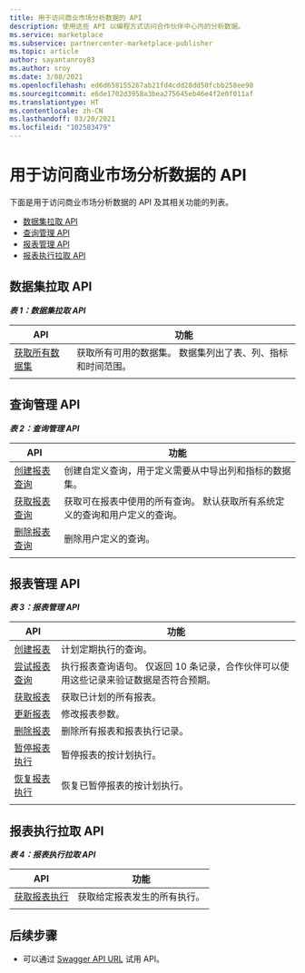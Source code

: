 ```yaml
---
title: 用于访问商业市场分析数据的 API
description: 使用这些 API 以编程方式访问合作伙伴中心内的分析数据。
ms.service: marketplace
ms.subservice: partnercenter-marketplace-publisher
ms.topic: article
author: sayantanroy83
ms.author: sroy
ms.date: 3/08/2021
ms.openlocfilehash: ed6d658155267ab21fd4cdd28dd50fcbb258ee90
ms.sourcegitcommit: e6de1702d3958a3bea275645eb46e4f2e0f011af
ms.translationtype: HT
ms.contentlocale: zh-CN
ms.lasthandoff: 03/20/2021
ms.locfileid: "102583479"
---
```

# <a name="apis-for-accessing-commercial-marketplace-analytics-data"></a>用于访问商业市场分析数据的 API

下面是用于访问商业市场分析数据的 API 及其相关功能的列表。

- [数据集拉取 API](#dataset-pull-apis)
- [查询管理 API](#query-management-apis)
- [报表管理 API](#report-management-apis)
- [报表执行拉取 API](#report-execution-pull-apis)

## <a name="dataset-pull-apis"></a>数据集拉取 API

***表 1：数据集拉取 API***

| **API** | **功能** |
| --- | --- |
| [获取所有数据集](analytics-api-get-all-datasets.md) | 获取所有可用的数据集。 数据集列出了表、列、指标和时间范围。 |
|||

## <a name="query-management-apis"></a>查询管理 API

***表 2：查询管理 API***

| **API** | **功能** |
| --- | --- |
| [创建报表查询](analytics-programmatic-access.md#create-report-query-api) | 创建自定义查询，用于定义需要从中导出列和指标的数据集。 |
| [获取报表查询](analytics-api-get-report-queries.md) | 获取可在报表中使用的所有查询。 默认获取所有系统定义的查询和用户定义的查询。 |
| [删除报表查询](analytics-api-delete-report-queries.md) | 删除用户定义的查询。 |
|||

## <a name="report-management-apis"></a>报表管理 API

***表 3：报表管理 API***

| **API** | **功能** |
| --- | --- |
| [创建报表](analytics-programmatic-access.md#create-report-api) | 计划定期执行的查询。 |
| [尝试报表查询](analytics-api-try-report-queries.md) | 执行报表查询语句。 仅返回 10 条记录，合作伙伴可以使用这些记录来验证数据是否符合预期。 |
| [获取报表](analytics-api-get-report.md) | 获取已计划的所有报表。 |
| [更新报表](analytics-api-update-report.md) | 修改报表参数。 |
| [删除报表](analytics-api-delete-report.md) | 删除所有报表和报表执行记录。 |
| [暂停报表执行](analytics-api-pause-report-executions.md) | 暂停报表的按计划执行。 |
| [恢复报表执行](analytics-api-resume-report-executions.md) | 恢复已暂停报表的按计划执行。 |
|||

## <a name="report-execution-pull-apis"></a>报表执行拉取 API

***表 4：报表执行拉取 API***

| **API** | **功能** |
| --- | --- |
| [获取报表执行](analytics-programmatic-access.md#get-report-executions-api) | 获取给定报表发生的所有执行。 |
|||

## <a name="next-steps"></a>后续步骤

- 可以通过 [Swagger API URL](https://api.partnercenter.microsoft.com/insights/v1/cmp/swagger/index.html) 试用 API。

